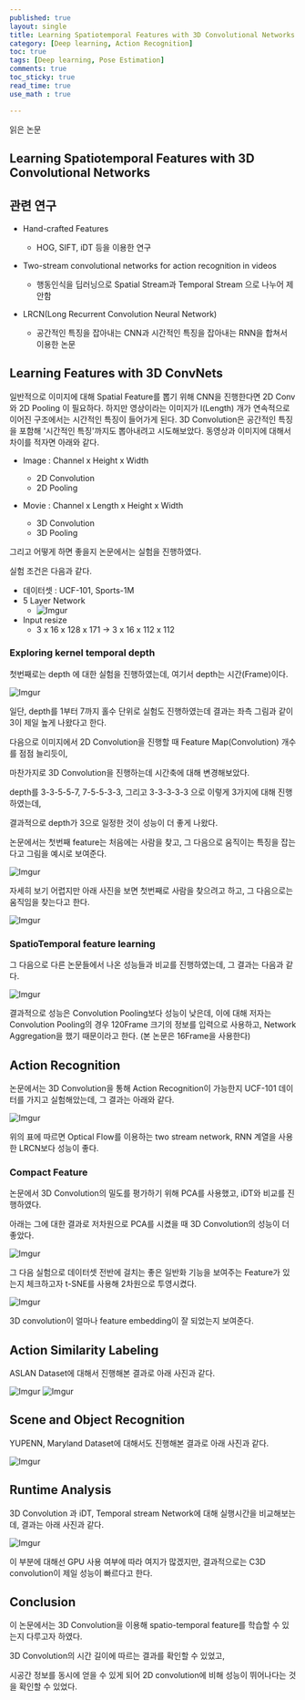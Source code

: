 ```yaml
---
published: true
layout: single
title: Learning Spatiotemporal Features with 3D Convolutional Networks
category: [Deep learning, Action Recognition]
toc: true
tags: [Deep learning, Pose Estimation]
comments: true
toc_sticky: true
read_time: true
use_math : true

---
```


읽은 논문

## Learning Spatiotemporal Features with 3D Convolutional Networks

## 관련 연구

- Hand-crafted Features

  - HOG, SIFT, iDT 등을 이용한 연구
  
- Two-stream convolutional networks for action recognition in videos

  - 행동인식을 딥러닝으로 Spatial Stream과 Temporal Stream 으로 나누어 제안함

- LRCN(Long Recurrent Convolution Neural Network)

  - 공간적인 특징을 잡아내는 CNN과 시간적인 특징을 잡아내는 RNN을 합쳐서 이용한 논문

## Learning Features with 3D ConvNets

일반적으로 이미지에 대해 Spatial Feature를 뽑기 위해 CNN을 진행한다면 2D Conv와 2D Pooling 이 필요하다.
하지만 영상이라는 이미지가 l(Length) 개가 연속적으로 이어진 구조에서는 시간적인 특징이 들어가게 된다.
3D Convolution은 공간적인 특징을 포함해 '시간적인 특징'까지도 뽑아내려고 시도해보았다.
동영상과 이미지에 대해서 차이를 적자면 아래와 같다.

- Image : Channel x Height x Width
  - 2D Convolution
  - 2D Pooling

- Movie : Channel x Length x Height x Width
  - 3D Convolution
  - 3D Pooling

그리고 어떻게 하면 좋을지 논문에서는 실험을 진행하였다.

실험 조건은 다음과 같다.

- 데이터셋 : UCF-101, Sports-1M
- 5 Layer Network
  - ![Imgur](https://i.imgur.com/Hr0kydM.png)
- Input resize
  - 3 x 16 x 128 x 171 -> 3 x 16 x 112 x 112

### Exploring kernel temporal depth

첫번째로는 depth 에 대한 실험을 진행하였는데, 여기서 depth는 시간(Frame)이다.

![Imgur](https://i.imgur.com/W3nxQc2.png)

일단, depth를 1부터 7까지 홀수 단위로 실험도 진행하였는데 결과는 좌측 그림과 같이 3이 제일 높게 나왔다고 한다.

다음으로 이미지에서 2D Convolution을 진행할 때 Feature Map(Convolution) 개수를 점점 늘리듯이,

마찬가지로 3D Convolution을 진행하는데 시간축에 대해 변경해보았다.

depth를 3-3-5-5-7, 7-5-5-3-3, 그리고 3-3-3-3-3 으로 이렇게 3가지에 대해 진행하였는데,

결과적으로 depth가 3으로 일정한 것이 성능이 더 좋게 나왔다.

논문에서는 첫번째 feature는 처음에는 사람을 찾고, 그 다음으로 움직이는 특징을 잡는다고 그림을 예시로 보여준다.

![Imgur](https://i.imgur.com/Hr0kydM.png)

자세히 보기 어렵지만 아래 사진을 보면 첫번째로 사람을 찾으려고 하고, 그 다음으로는 움직임을 찾는다고 한다.

![Imgur](https://i.imgur.com/1Vd0a9G.png)

### SpatioTemporal feature learning

그 다음으로 다른 논문들에서 나온 성능들과 비교를 진행하였는데, 그 결과는 다음과 같다.

![Imgur](https://i.imgur.com/SFMMro9.png)

결과적으로 성능은 Convolution Pooling보다 성능이 낮은데, 이에 대해 저자는
 Convolution Pooling의 경우 120Frame 크기의 정보를 입력으로 사용하고, Network Aggregation을 했기 때문이라고 한다.
(본 논문은 16Frame을 사용한다)

## Action Recognition

논문에서는 3D Convolution을 통해 Action Recognition이 가능한지 UCF-101 데이터를 가지고 실험해았는데, 그 결과는 아래와 같다.

![Imgur](https://i.imgur.com/JRT8hmg.png)

위의 표에 따르면 Optical Flow를 이용하는 two stream network, RNN 계열을 사용한 LRCN보다 성능이 좋다.

### Compact Feature

논문에서 3D Convolution의 밀도를 평가하기 위해 PCA를 사용했고, iDT와 비교를 진행하였다.

아래는 그에 대한 결과로 저차원으로 PCA를 시켰을 때 3D Convolution의 성능이 더 좋았다.

![Imgur](https://i.imgur.com/DGYtSVP.png)

그 다음 실험으로 데이터셋 전반에 걸치는 좋은 일반화 기능을 보여주는 Feature가 있는지 체크하고자 t-SNE를 사용해 2차원으로 투영시켰다.

![Imgur](https://i.imgur.com/yyBtCsD.png)

3D convolution이 얼마나 feature embedding이 잘 되었는지 보여준다.

## Action Similarity Labeling

ASLAN Dataset에 대해서 진행해본 결과로 아래 사진과 같다.

![Imgur](https://i.imgur.com/yX9IG3j.png)
![Imgur](https://i.imgur.com/PsFiyTb.png)

## Scene and Object Recognition

YUPENN, Maryland Dataset에 대해서도 진행해본 결과로 아래 사진과 같다.

![Imgur](https://i.imgur.com/WkolacM.png)

## Runtime Analysis

3D Convolution 과 iDT, Temporal stream Network에 대해 실행시간을 비교해보는데, 결과는 아래 사진과 같다.

![Imgur](https://i.imgur.com/Jd72mQu.png)

이 부분에 대해선 GPU 사용 여부에 따라 여지가 많겠지만, 결과적으로는 C3D convolution이 제일 성능이 빠르다고 한다.

## Conclusion

이 논문에서는 3D Convolution을 이용해 spatio-temporal feature를 학습할 수 있는지 다루고자 하였다.

3D Convolution의 시간 길이에 따르는 결과를 확인할 수 있었고,

시공간 정보를 동시에 얻을 수 있게 되어 2D convolution에 비해 성능이 뛰어나다는 것을 확인할 수 있었다.
